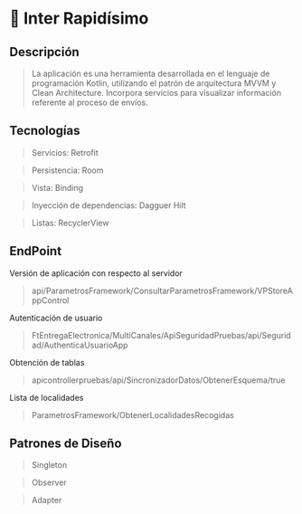 # 📲 Inter Rapidísimo

## Descripción

> La aplicación es una herramienta desarrollada en el lenguaje de programación Kotlin, utilizando el patrón de arquitectura MVVM y Clean Architecture. Incorpora servicios para visualizar información referente al proceso de envíos.


## Tecnologías

> Servicios: Retrofit

> Persistencia: Room

> Vista: Binding

> Inyección de dependencias: Dagguer Hilt

> Listas: RecyclerView

## EndPoint

Versión de aplicación con respecto al servidor
> api/ParametrosFramework/ConsultarParametrosFramework/VPStoreAppControl

Autenticación de usuario
> FtEntregaElectronica/MultiCanales/ApiSeguridadPruebas/api/Seguridad/AuthenticaUsuarioApp

Obtención de tablas
> apicontrollerpruebas/api/SincronizadorDatos/ObtenerEsquema/true

Lista de localidades
> ParametrosFramework/ObtenerLocalidadesRecogidas

## Patrones de Diseño

> Singleton

> Observer

> Adapter
